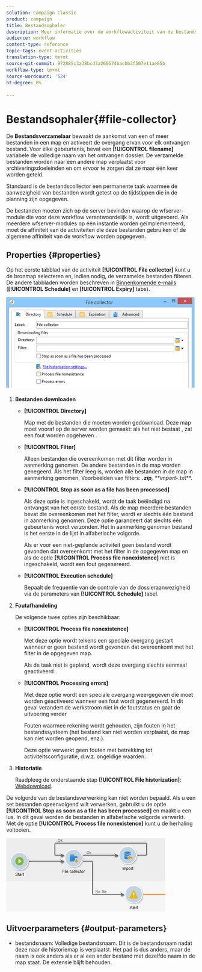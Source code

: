 ```yaml
---
solution: Campaign Classic
product: campaign
title: Bestandsophaler
description: Meer informatie over de workflowactiviteit van de bestandscollector
audience: workflow
content-type: reference
topic-tags: event-activities
translation-type: tm+mt
source-git-commit: 972885c3a38bcd3a260574bacbb3f507e11ae05b
workflow-type: tm+mt
source-wordcount: '524'
ht-degree: 0%

---
```



# Bestandsophaler{#file-collector}

De **Bestandsverzamelaar** bewaakt de aankomst van een of meer bestanden in een map en activeert de overgang ervan voor elk ontvangen bestand. Voor elke gebeurtenis, bevat een **[!UICONTROL filename]** variabele de volledige naam van het ontvangen dossier. De verzamelde bestanden worden naar een andere map verplaatst voor archiveringsdoeleinden en om ervoor te zorgen dat ze maar één keer worden geteld.

Standaard is de bestandscollector een permanente taak waarmee de aanwezigheid van bestanden wordt getest op de tijdstippen die in de planning zijn opgegeven.

De bestanden moeten zich op de server bevinden waarop de wfserver-module die voor deze workflow verantwoordelijk is, wordt uitgevoerd. Als meerdere wfserver-modules op één instantie worden geïmplementeerd, moet de affiniteit van de activiteiten die deze bestanden gebruiken of de algemene affiniteit van de workflow worden opgegeven.

## Properties {#properties}

Op het eerste tabblad van de activiteit **[!UICONTROL File collector]** kunt u de bronmap selecteren en, indien nodig, de verzamelde bestanden filteren. De andere tabbladen worden beschreven in [Binnenkomende e-mails](../../workflow/using/inbound-emails.md) (**[!UICONTROL Schedule]** en **[!UICONTROL Expiry]** tabs).

![](assets/file_collect_edit.png)

1. **Bestanden downloaden**

   * **[!UICONTROL Directory]**

      Map met de bestanden die moeten worden gedownload. Deze map moet vooraf op de server worden gemaakt: als het niet bestaat , zal een fout worden opgeheven .

   * **[!UICONTROL Filter]**

      Alleen bestanden die overeenkomen met dit filter worden in aanmerking genomen. De andere bestanden in de map worden genegeerd. Als het filter leeg is, worden alle bestanden in de map in aanmerking genomen. Voorbeelden van filters: ***.zip**, **import-*.txt**.

   * **[!UICONTROL Stop as soon as a file has been processed]**

      Als deze optie is ingeschakeld, wordt de taak beëindigd na ontvangst van het eerste bestand. Als de map meerdere bestanden bevat die overeenkomen met het filter, wordt er slechts één bestand in aanmerking genomen. Deze optie garandeert dat slechts één gebeurtenis wordt verzonden. Het in aanmerking genomen bestand is het eerste in de lijst in alfabetische volgorde.

      Als er voor een niet-geplande activiteit geen bestand wordt gevonden dat overeenkomt met het filter in de opgegeven map en als de optie **[!UICONTROL Process file nonexistence]** niet is ingeschakeld, wordt een fout gegenereerd.

   * **[!UICONTROL Execution schedule]**

      Bepaalt de frequentie van de controle van de dossieraanwezigheid via de parameters van **[!UICONTROL Schedule]** tabel.

1. **Foutafhandeling**

   De volgende twee opties zijn beschikbaar:

   * **[!UICONTROL Process file nonexistence]**

      Met deze optie wordt telkens een speciale overgang gestart wanneer er geen bestand wordt gevonden dat overeenkomt met het filter in de opgegeven map.

      Als de taak niet is gepland, wordt deze overgang slechts eenmaal geactiveerd.

   * **[!UICONTROL Processing errors]**

      Met deze optie wordt een speciale overgang weergegeven die moet worden geactiveerd wanneer een fout wordt gegenereerd. In dit geval verandert de werkstroom niet in de foutstatus en gaat de uitvoering verder

      Fouten waarmee rekening wordt gehouden, zijn fouten in het bestandssysteem (het bestand kan niet worden verplaatst, de map kan niet worden geopend, enz.).

      Deze optie verwerkt geen fouten met betrekking tot activiteitsconfiguratie, d.w.z. ongeldige waarden.

1. **Historiatie**

   Raadpleeg de onderstaande stap **[!UICONTROL File historization]**: [Webdownload](../../workflow/using/web-download.md).

De volgorde van de bestandsverwerking kan niet worden bepaald. Als u een set bestanden opeenvolgend wilt verwerken, gebruikt u de optie **[!UICONTROL Stop as soon as a file has been processed]** en maakt u een lus. In dit geval worden de bestanden in alfabetische volgorde verwerkt. Met de optie **[!UICONTROL Process file nonexistence]** kunt u de herhaling voltooien.

![](assets/file_collect_loop.png)

## Uitvoerparameters {#output-parameters}

* bestandsnaam: Volledige bestandsnaam. Dit is de bestandsnaam nadat deze naar de historiemap is verplaatst. Het pad is dus anders, maar de naam is ook anders als er al een ander bestand met dezelfde naam in de map staat. De extensie blijft behouden.
